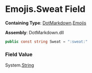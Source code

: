 # Emojis\.Sweat Field

**Containing Type**: [DotMarkdown](../../README.md)\.[Emojis](../README.md)

**Assembly**: DotMarkdown\.dll

```csharp
public const string Sweat = ":sweat:"
```

### Field Value

System\.[String](https://docs.microsoft.com/en-us/dotnet/api/system.string)